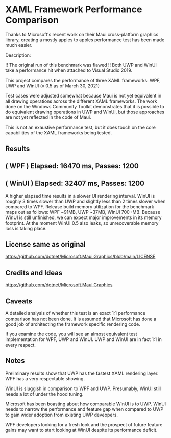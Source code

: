 # XAML Framework Performance Comparison

Thanks to Microsoft's recent work on their Maui cross-platform graphics library, creating a mostly apples to apples performance test has been made much easier.

Description: 

!! The original run of this benchmark was flawed !!  Both UWP and WinUI take a performance hit when attached to Visual Studio 2019.

This project compares the performance of three XAML frameworks: WPF, UWP and WinUI (v 0.5 as of March 30, 2021)

Test cases were adjusted somewhat because Maui is not yet equivalent in all drawing operations across the different XAML frameworks.  The work done on the Windows Community Toolkit demonstrates that it is possible to do equivalent drawing operations in UWP and WinUI, but those approaches are not yet reflected in the code of Maui.

This is not an exaustive performance test, but it does touch on the core capabilities of the XAML frameworks being tested.

## Results

## (  WPF  ) Elapsed: 16470 ms, Passes: 1200
## ( WinUI ) Elapsed: 32407 ms, Passes: 1200

A higher elapsed time results in a slower UI rendering interval.  WinUI is roughly 3 times slower than UWP and slightly less than 2 times slower when compared to WPF.  Release build memory utilization for the benchmark maps out as follows: WPF ~91MB, UWP ~37MB, WinUI 700+MB.  Because WinUI is still unfinished, we can expect major improvements in its memory footprint.  At the moment WinUI 0.5 also leaks, so unrecoverable memory loss is taking place.

## License same as original

https://github.com/dotnet/Microsoft.Maui.Graphics/blob/main/LICENSE

## Credits and Ideas

https://github.com/dotnet/Microsoft.Maui.Graphics

## Caveats

A detailed analysis of whether this test is an exact 1:1 performance comparison has not been done.  It is assumed that Microsoft has done a good job of architecting the framework specific rendering code.

If you examine the code, you will see an almost equivalent test implementation for WPF, UWP and WinUI.  UWP and WinUI are in fact 1:1 in every respect.

## Notes

Preliminary results show that UWP has the fastest XAML rendering layer.  WPF has a very respectable showing.

WinUI is sluggish in comparison to WPF and UWP.  Presumably, WinUI still needs a lot of under the hood tuning.

Microsoft has been boasting about how comparable WinUI is to UWP.  WinUI needs to narrow the performance and feature gap when compared to UWP to gain wider adoption from existing UWP deveopers.

WPF developers looking for a fresh look and the prospect of future feature gains may want to start looking at WinUI despite its performance deficit.
